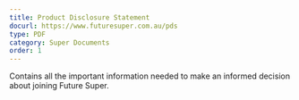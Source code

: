 ```yaml
---
title: Product Disclosure Statement
docurl: https://www.futuresuper.com.au/pds
type: PDF
category: Super Documents
order: 1
---
```


Contains all the important information needed to make an informed decision about joining Future Super.
